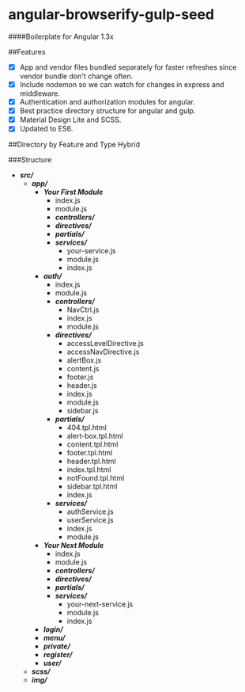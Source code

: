 angular-browserify-gulp-seed
============================

####Boilerplate for Angular 1.3x

##Features
- [x] App and vendor files bundled separately for faster refreshes since vendor bundle don't change often.
- [x] Include nodemon so we can watch for changes in express and middleware.
- [x] Authentication and authorization modules for angular.
- [x] Best practice directory structure for angular and gulp.
- [x] Material Design Lite and SCSS.
- [x] Updated to ES6.

##Directory by Feature and Type Hybrid

###Structure

+ **_src/_**
  + **_app/_**
    + **_Your First Module_**
        + index.js
        + module.js
        + **_controllers/_**
        + **_directives/_**
        + **_partials/_**
        + **_services/_**
          + your-service.js
          + module.js
          + index.js             
    + **_auth/_**
      + index.js
      + module.js
      + **_controllers/_**
        + NavCtrl.js
        + index.js
        + module.js
      + **_directives/_**
        + accessLevelDirective.js
        + accessNavDirective.js
        + alertBox.js
        + content.js
        + footer.js
        + header.js
        + index.js
        + module.js
        + sidebar.js
      + **_partials/_**
        + 404.tpl.html
        + alert-box.tpl.html
        + content.tpl.html
        + footer.tpl.html
        + header.tpl.html
        + index.tpl.html
        + notFound.tpl.html
        + sidebar.tpl.html
        + index.js
      + **_services/_**
        + authService.js
        + userService.js
        + index.js
        + module.js
    + **_Your Next Module_**
        + index.js
        + module.js
        + **_controllers/_**
        + **_directives/_**
        + **_partials/_**
        + **_services/_**
          + your-next-service.js
          + module.js
          + index.js 
    + **_login/_**
    + **_menu/_**
    + **_private/_**
    + **_register/_**
    + **_user/_**
  + **_scss/_**
  + **_img/_**
